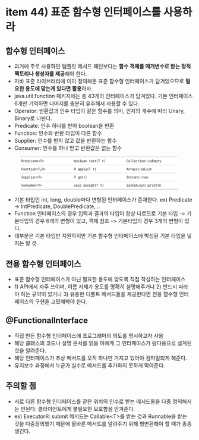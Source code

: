 # item 44) 표준 함수형 인터페이스를 사용하라

## 함수형 인터페이스

* 과거에 주로 사용하던 템플릿 메서드 패턴보다는 **함수 객체를 매개변수로 받는 정적 팩토리나 생성자를 제공**해야 한다.
* 자바 표준 라이브러리에 이미 정의해둔 표준 함수형 인터페이스가 담겨있으므로 **필요한 용도에 맞는게 있다면 활용**하자.
* java.util.function 패키지에는 총 43개의 인터페이스가 담겨있다. 기본 인터페이스 6개만 기억하면 나머지를 충분히 유추해서 사용할 수 있다.
* Operator: 반환값과 인수 타입이 같은 함수를 의미, 인자의 개수에 따라 Unary, Binary로 나뉜다.
* Predicate: 인수 하나를 받아 boolean을 반환
* Function: 인수와 반환 타입이 다른 함수
* Supplier: 인수를 받지 않고 값을 반환하는 함수
* Consumer: 인수를 하나 받고 반환값은 없는 함수

<figure><img src="../../../.gitbook/assets/image (2) (1) (1) (1) (1) (1) (1).png" alt=""><figcaption></figcaption></figure>

* 기본 타입인 int, long, double마다 변형된 인터페이스가 존재한다. ex) Predicate -> IntPredicate, DoublePredicate, ..
* Function 인터페이스의 경우 입력과 결과의 타입이 항상 다르므로 기본 타입 -> 기본타입의 경우 6개의 변형이 있고, 객체 참조 -> 기본타입의 경우 3개의 변형이 있다.
* 대부분은 기본 타입만 지원하지만 기본 함수형 인터페이스에 박싱된 기본 타입을 넣지는 말 것.

## 전용 함수형 인터페이스

* 표준 함수형 인터페이스가 아닌 필요한 용도에 맞도록 직접 작성하는 인터페이스
* 1\) API에서 자주 쓰이며, 이름 자체가 용도를 명확히 설명해주거나 2) 반드시 따라야 하는 규약이 있거나 3) 유용한 디폴트 메서드들을 제공한다면 전용 함수형 인터페이스의 구현을 고민해봐야 한다.

## @FunctionalInterface

* 직접 만든 함수형 인터페이스에 프로그래머의 의도를 명시하고자 사용
* 해당 클래스의 코드나 설명 문서를 읽을 이에게 그 인터페이스가 람다용으로 설계된 것을 알려준다.
* 해당 인터페이스가 추상 메서드를 오직 하나만 가지고 있어야 컴파일되게 해준다.
* 유지보수 과정에서 누군가 실수로 메서드를 추가하지 못하게 막아준다.

## 주의할 점

* 서로 다른 함수형 인터페이스를 같은 위치의 인수로 받는 메서드들을 다중 정의해서는 안된다. 클라이언트에게 불필요한 모호함을 안겨준다.
* ex) Executor의 submit 메서드는 Callable\<T>를 받는 것과 Runnable을 받는 것을 다중정의했기 때문에 올바른 메서드를 알려주기 위해 형변환해야 할 때가 종종 생긴다.
